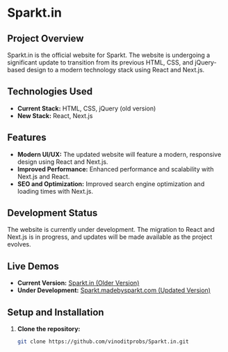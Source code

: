 # Sparkt.in

## Project Overview

Sparkt.in is the official website for Sparkt. The website is undergoing a significant update to transition from its previous HTML, CSS, and jQuery-based design to a modern technology stack using React and Next.js.

## Technologies Used

- **Current Stack:** HTML, CSS, jQuery (old version)
- **New Stack:** React, Next.js

## Features

- **Modern UI/UX:** The updated website will feature a modern, responsive design using React and Next.js.
- **Improved Performance:** Enhanced performance and scalability with Next.js and React.
- **SEO and Optimization:** Improved search engine optimization and loading times with Next.js.

## Development Status

The website is currently under development. The migration to React and Next.js is in progress, and updates will be made available as the project evolves.

## Live Demos

- **Current Version:** [Sparkt.in (Older Version)](http://sparkt.in)
- **Under Development:** [Sparkt.madebysparkt.com (Updated Version)](http://sparkt.madebysparkt.com)

## Setup and Installation

1. **Clone the repository:**
   ```bash
   git clone https://github.com/vinoditprobs/Sparkt.in.git
